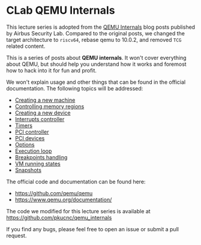 # CLab QEMU Internals

This lecture series is adopted from the [QEMU Internals](https://airbus-seclab.github.io/qemu_blog/) blog posts published by Airbus Security Lab. Compared to the original posts, we changed the target architecture to `riscv64`, rebase qemu to 10.0.2, and removed `TCG` related content.

This is a series of posts about **QEMU internals**. It won't cover
everything about QEMU, but should help you understand how it works and
foremost how to hack into it for fun and profit.

We won't explain usage and other things that can be found in the
official documentation. The following topics will be addressed:

- [Creating a new machine](machine.md)
- [Controlling memory regions](regions.md)
- [Creating a new device](devices.md)
- [Interrupts controller](interrupts.md)
- [Timers](timers.md)
- [PCI controller](pci.md)
- [PCI devices](pci_slave.md)
- [Options](options.md)
- [Execution loop](exec.md)
- [Breakpoints handling](brk.md)
- [VM running states](runstate.md)
- [Snapshots](snapshot.md)

The official code and documentation can be found here:

- https://github.com/qemu/qemu
- https://www.qemu.org/documentation/

The code we modified for this lecture series is available at https://github.com/pkucnc/qemu_internals

If you find any bugs, please feel free to open an issue or submit a pull request.